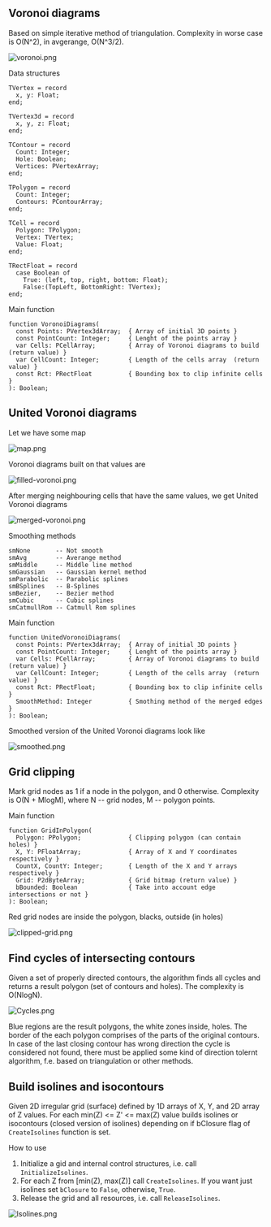 ## Voronoi diagrams

Based on simple iterative method of triangulation. Complexity in worse case is O(N^2), 
in avgerange, O(N^3/2).

![voronoi.png](images/voronoi.png)

Data structures

```
TVertex = record
  x, y: Float;
end;

TVertex3d = record
  x, y, z: Float;
end;

TContour = record
  Count: Integer;
  Hole: Boolean;
  Vertices: PVertexArray;
end;

TPolygon = record
  Count: Integer;
  Contours: PContourArray;
end;

TCell = record
  Polygon: TPolygon;
  Vertex: TVertex;
  Value: Float;
end;

TRectFloat = record
  case Boolean of
    True: (left, top, right, bottom: Float);
    False:(TopLeft, BottomRight: TVertex);
end;
```
Main function
```
function VoronoiDiagrams(
  const Points: PVertex3dArray;  { Array of initial 3D points }
  const PointCount: Integer;     { Lenght of the points array }
  var Cells: PCellArray;         { Array of Voronoi diagrams to build  (return value) }
  var CellCount: Integer;        { Length of the cells array  (return value) }
  const Rct: PRectFloat          { Bounding box to clip infinite cells }
): Boolean;
```

## United Voronoi diagrams

Let we have some map

![map.png](images/map.png)

Voronoi diagrams built on that values are

![filled-voronoi.png](images/filled-voronoi.png)

After merging neighbouring cells that have the same values, we get United Voronoi diagrams

![merged-voronoi.png](images/merged-voronoi.png)

Smoothing methods
```
smNone       -- Not smooth  
smAvg        -- Averange method
smMiddle     -- Middle line method
smGaussian   -- Gaussian kernel method
smParabolic  -- Parabolic splines
smBSplines   -- B-Splines
smBezier,    -- Bezier method
smCubic      -- Cubic splines
smCatmullRom -- Catmull Rom splines
```
Main function
```
function UnitedVoronoiDiagrams(
  const Points: PVertex3dArray;  { Array of initial 3D points }
  const PointCount: Integer;     { Lenght of the points array }
  var Cells: PCellArray;         { Array of Voronoi diagrams to build  (return value) } 
  var CellCount: Integer;        { Length of the cells array  (return value) }
  const Rct: PRectFloat;         { Bounding box to clip infinite cells }
  SmoothMethod: Integer          { Smothing method of the merged edges }
): Boolean;
```
Smoothed version of the United Voronoi diagrams look like

![smoothed.png](images/smoothed.png)

## Grid clipping

Mark grid nodes as 1 if a node in the polygon, and 0 otherwise. Complexity is O(N + MlogM),
where N -- grid nodes, M -- polygon points.

Main function

```
function GridInPolygon(
  Polygon: PPolygon;             { Clipping polygon (can contain holes) }
  X, Y: PFloatArray;             { Array of X and Y coordinates respectively }
  CountX, CountY: Integer;       { Length of the X and Y arrays respectively }
  Grid: P2dByteArray;            { Grid bitmap (return value) }
  bBounded: Boolean              { Take into account edge intersections or not }
): Boolean;
```

Red grid nodes are inside the polygon, blacks, outside (in holes)

![clipped-grid.png](images/clipped-grid.png)

## Find cycles of intersecting contours

Given a set of properly directed contours, the algorithm finds all cycles and returns 
a result polygon (set of contours and holes). The complexity is O(NlogN).

![Cycles.png](images/Cycles.png)

Blue regions are the result polygons, the white zones inside, holes. The border of the each 
polygon comprises of the parts of the original contours. In case of the last closing contour 
has wrong direction the cycle is considered not found, there must be applied some kind of 
direction tolernt algorithm, f.e. based on triangulation or other methods.

## Build isolines and isocontours

Given 2D irregular grid (surface) defined by 1D arrays of X, Y, and 2D array of Z values. 
For each min(Z) <= Z' <= max(Z) value builds isolines or isocontours (closed version of 
isolines) depending on if bClosure flag of `CreateIsolines` function is set. 

How to use

1. Initialize a gid and internal control structures, i.e. call `InitializeIsolines`.
2. For each Z from [min(Z), max(Z)] call `CreateIsolines`. If you want just isolines 
   set `bClosure` to `False`, otherwise, `True`.
3. Release the grid and all resources, i.e. call `ReleaseIsolines`.

![Isolines.png](images/Isolines.png)
